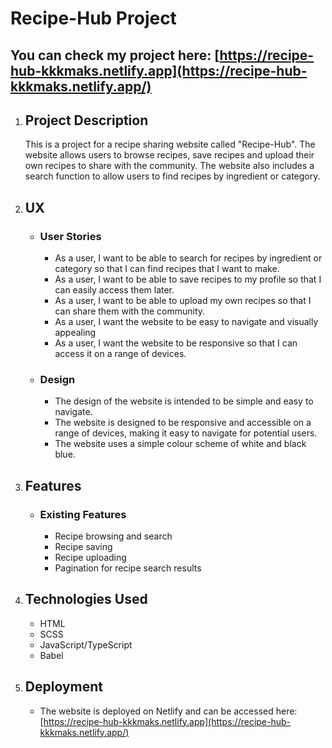 # Recipe-Hub Project

## You can check my project here: [https://recipe-hub-kkkmaks.netlify.app](https://recipe-hub-kkkmaks.netlify.app/)

1. ## Project Description
   This is a project for a recipe sharing website called "Recipe-Hub". The website allows users to browse recipes, save recipes and upload their own recipes to share with the community. The website also includes a search function to allow users to find recipes by ingredient or category.
2. ## UX
   - ### User Stories
     - As a user, I want to be able to search for recipes by ingredient or category so that I can find recipes that I want to make.
     - As a user, I want to be able to save recipes to my profile so that I can easily access them later.
     - As a user, I want to be able to upload my own recipes so that I can share them with the community.
     - As a user, I want the website to be easy to navigate and visually appealing
     - As a user, I want the website to be responsive so that I can access it on a range of devices.
   - ### Design
     - The design of the website is intended to be simple and easy to navigate.
     - The website is designed to be responsive and accessible on a range of devices, making it easy to navigate for potential users.
     - The website uses a simple colour scheme of white and black blue.
3. ## Features
   - ### Existing Features
     - Recipe browsing and search
     - Recipe saving
     - Recipe uploading
     - Pagination for recipe search results
4. ## Technologies Used
   - HTML
   - SCSS
   - JavaScript/TypeScript
   - Babel
5. ## Deployment
   - The website is deployed on Netlify and can be accessed here: [https://recipe-hub-kkkmaks.netlify.app](https://recipe-hub-kkkmaks.netlify.app/)
